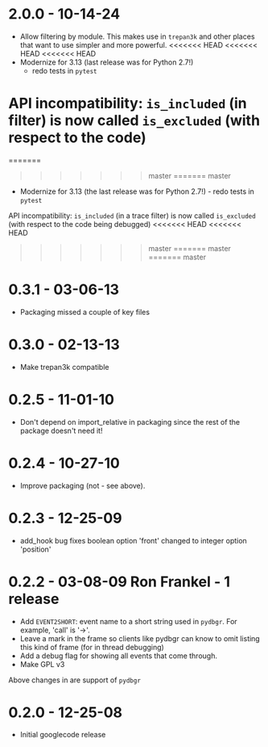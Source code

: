 2.0.0 - 10-14-24
================

* Allow filtering by module. This makes use in ``trepan3k`` and other places that want to use simpler and more powerful.
<<<<<<< HEAD
<<<<<<< HEAD
<<<<<<< HEAD
* Modernize for 3.13 (last release was for Python 2.7!)
  - redo tests in `pytest`

API incompatibility:
  `is_included` (in filter) is now called `is_excluded` (with respect to the code)
=======
=======
>>>>>>> master
=======
>>>>>>> master
* Modernize for 3.13 (the last release was for Python 2.7!) - redo tests in `pytest`

API incompatibility:
  `is_included` (in a trace filter) is now called `is_excluded` (with respect to the code being debugged)
<<<<<<< HEAD
<<<<<<< HEAD
>>>>>>> master
=======
>>>>>>> master
=======
>>>>>>> master

0.3.1 - 03-06-13
================

* Packaging missed a couple of key files

0.3.0 - 02-13-13
================

* Make trepan3k compatible

0.2.5 - 11-01-10
================

* Don't depend on import_relative in packaging since the rest of the  package doesn't need it!

0.2.4 - 10-27-10
================

* Improve packaging (not - see above).

0.2.3 - 12-25-09
================

* add_hook bug fixes boolean option 'front' changed to integer option 'position'

0.2.2 - 03-08-09 Ron Frankel - 1 release
========================================

* Add `EVENT2SHORT`: event name to a short string used in `pydbgr`. For example, 'call' is '->'.
* Leave a mark in the frame so clients like pydbgr can know to omit
  listing this kind of frame (for in thread debugging)
* Add a debug flag for showing all events that come through.
* Make GPL v3

Above changes in are support of `pydbgr`

0.2.0 - 12-25-08
================

* Initial googlecode release
